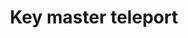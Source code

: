 ---
layout: item
title: Key master teleport
item-id: 13249
datatable: true
id: 13249
name: "Key master teleport"
members: true
lowalch: 4
highalch: 6
examine: "Teleports you to the Key Master."
monsters:
  - id: 5862
    name: "Cerberus"
    members: true
    combat_level: 318
    wiki_url: "https://oldschool.runescape.wiki/w/Cerberus"
    drops:
      - quantity: "3"
        rarity: 0.015625
    image: "https://oldschool.runescape.wiki/images/thumb/4/45/Cerberus.png/1200px-Cerberus.png?47f4c"
---